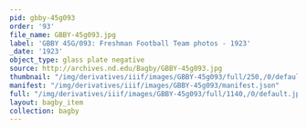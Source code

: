 ```yaml
---
pid: gbby-45g093
order: '93'
file_name: GBBY-45g093.jpg
label: 'GBBY 45G/093: Freshman Football Team photos - 1923'
_date: '1923'
object_type: glass plate negative
source: http://archives.nd.edu/Bagby/GBBY-45g093.jpg
thumbnail: "/img/derivatives/iiif/images/GBBY-45g093/full/250,/0/default.jpg"
manifest: "/img/derivatives/iiif/images/GBBY-45g093/manifest.json"
full: "/img/derivatives/iiif/images/GBBY-45g093/full/1140,/0/default.jpg"
layout: bagby_item
collection: bagby
---
```

